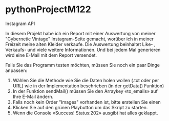 # pythonProjectM122

Instagram API

In diesem Projekt habe ich ein Report mit einer Auswertung von meiner "Cybernetic Vintage" Instagram-Seite gemacht, worüber ich in meiner Freizeit meine alten Kleider verkaufe. Die Auswertung beinhaltet Like- , Verkaufs- und viele weitere Informationen. Und bei jedem Mal generieren wird eine E-Mail mit dem Report versendet.

Falls Sie das Programm testen möchten, müssen Sie noch ein paar Dinge anpassen:

1. Wählen Sie die Methode wie Sie die Daten holen wollen (.txt oder per URL) wie in der Implementation beschrieben (in der getData() Funktion)
2. In der Funktion sendMail() müssen Sie den Arraykey «to_emails» auf Ihre E-Mail ändern.
3. Falls noch kein Order "Images" vorhanden ist, bitte erstellen Sie einen
4. Klicken Sie auf den grünen Playbutton um das Skript zu starten.
5. Wenn die Console «Success! Status:202» ausgibt hat alles geklappt.
